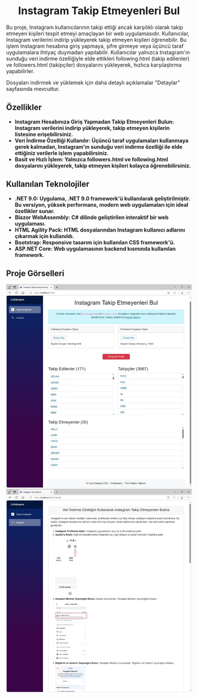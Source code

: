 <h1 align="center">Instagram Takip Etmeyenleri Bul</h1>

Bu proje, Instagram kullanıcılarının takip ettiği ancak karşılıklı olarak takip etmeyen kişileri tespit etmeyi amaçlayan bir web uygulamasıdır. Kullanıcılar, Instagram verilerini indirip yükleyerek takip etmeyen kişileri öğrenebilir. Bu işlem Instagram hesabına giriş yapmaya, şifre girmeye veya üçüncü taraf uygulamalara ihtiyaç duymadan yapılabilir. Kullanıcılar yalnızca Instagram'ın sunduğu veri indirme özelliğiyle elde ettikleri following.html (takip edilenler) ve followers.html (takipçiler) dosyalarını yükleyerek, hızlıca karşılaştırma yapabilirler.

Dosyaları indirmek ve yüklemek için daha detaylı açıklamalar "Detaylar" sayfasında mevcuttur.

<h2>Özellikler</h2>

<ul>
    <li><strong>Instagram Hesabınıza Giriş Yapmadan Takip Etmeyenleri Bulun: Instagram verilerini indirip yükleyerek, takip etmeyen kişilerin listesine erişebilirsiniz.</strong></li>
    <li><strong>Veri İndirme Özelliği Kullanılır: Üçüncü taraf uygulamaları kullanmaya gerek kalmadan, Instagram'ın sunduğu veri indirme özelliği ile elde ettiğiniz verilerle işlem yapabilirsiniz.</strong></li>
    <li><strong>Basit ve Hızlı İşlem: Yalnızca followers.html ve following.html dosyalarını yükleyerek, takip etmeyen kişileri kolayca öğrenebilirsiniz.</strong></li>
</ul>

<h2>Kullanılan Teknolojiler</h2>

<ul>
    <li><strong>.NET 9.0: Uygulama, .NET 9.0 framework'ü kullanılarak geliştirilmiştir. Bu versiyon, yüksek performans, modern web uygulamaları için ideal özellikler sunar.       </strong></li>    
    <li><strong>Blazor WebAssembly: C# dilinde geliştirilen interaktif bir web uygulaması.</strong></li>
    <li><strong>HTML Agility Pack: HTML dosyalarından Instagram kullanıcı adlarını çıkarmak için kullanıldı.</strong></li>
    <li><strong>Bootstrap: Responsive tasarım için kullanılan CSS framework'ü.</strong></li>
    <li><strong>ASP.NET Core: Web uygulamasının backend kısmında kullanılan framework.</strong></li>
</ul>

<h2>Proje Görselleri</h2>

![](Unfollowers/wwwroot/readme/1.jpg)
![](Unfollowers/wwwroot/readme/2.jpg)
